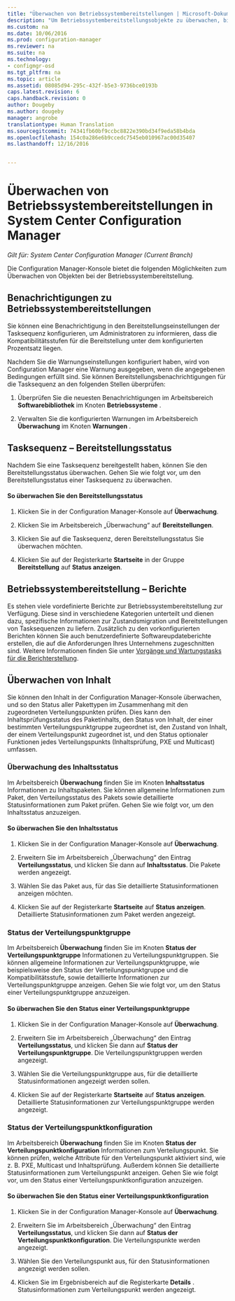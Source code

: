 ```yaml
---
title: "Überwachen von Betriebssystembereitstellungen | Microsoft-Dokumentation"
description: "Um Betriebssystembereitstellungsobjekte zu überwachen, bietet die Configuration Manager-Konsole Warnungen, Berichte und verschiedene Statusanzeigen."
ms.custom: na
ms.date: 10/06/2016
ms.prod: configuration-manager
ms.reviewer: na
ms.suite: na
ms.technology:
- configmgr-osd
ms.tgt_pltfrm: na
ms.topic: article
ms.assetid: 08085d94-295c-432f-b5e3-9736bce0193b
caps.latest.revision: 6
caps.handback.revision: 0
author: Dougeby
ms.author: dougeby
manager: angrobe
translationtype: Human Translation
ms.sourcegitcommit: 74341fb60bf9ccbc8822e390bd34f9eda58b4bda
ms.openlocfilehash: 154c0a286e6b9ccedc7545eb010967ac00d35407
ms.lasthandoff: 12/16/2016


---
```

# <a name="monitor-operating-system-deployments-in-system-center-configuration-manager"></a>Überwachen von Betriebssystembereitstellungen in System Center Configuration Manager

*Gilt für: System Center Configuration Manager (Current Branch)*

Die Configuration Manager-Konsole bietet die folgenden Möglichkeiten zum Überwachen von Objekten bei der Betriebssystembereitstellung.  


##  <a name="BKMK_OSDAlerts"></a> Benachrichtigungen zu Betriebssystembereitstellungen  
 Sie können eine Benachrichtigung in den Bereitstellungseinstellungen der Tasksequenz konfigurieren, um Administratoren zu informieren, dass die Kompatibilitätsstufen für die Bereitstellung unter dem konfigurierten Prozentsatz liegen.  

 Nachdem Sie die Warnungseinstellungen konfiguriert haben, wird von Configuration Manager eine Warnung ausgegeben, wenn die angegebenen Bedingungen erfüllt sind. Sie können Bereitstellungsbenachrichtigungen für die Tasksequenz an den folgenden Stellen überprüfen:  

1.  Überprüfen Sie die neuesten Benachrichtigungen im Arbeitsbereich **Softwarebibliothek** im Knoten **Betriebssysteme** .  

2.  Verwalten Sie die konfigurierten Warnungen im Arbeitsbereich **Überwachung** im Knoten **Warnungen** .  

##  <a name="BKMK_TSDeployStatus"></a> Tasksequenz – Bereitstellungsstatus  
 Nachdem Sie eine Tasksequenz bereitgestellt haben, können Sie den Bereitstellungsstatus überwachen. Gehen Sie wie folgt vor, um den Bereitstellungsstatus einer Tasksequenz zu überwachen.  

#### <a name="to-monitor-deployment-status"></a>So überwachen Sie den Bereitstellungsstatus  

1.  Klicken Sie in der Configuration Manager-Konsole auf **Überwachung**.  

2.  Klicken Sie im Arbeitsbereich „Überwachung“ auf **Bereitstellungen**.  

3.  Klicken Sie auf die Tasksequenz, deren Bereitstellungsstatus Sie überwachen möchten.  

4.  Klicken Sie auf der Registerkarte **Startseite** in der Gruppe **Bereitstellung** auf **Status anzeigen**.  

##  <a name="BKMK_TSReports"></a> Betriebssystembereitstellung – Berichte  
 Es stehen viele vordefinierte Berichte zur Betriebssystembereitstellung zur Verfügung. Diese sind in verschiedene Kategorien unterteilt und dienen dazu, spezifische Informationen zur Zustandsmigration und Bereitstellungen von Tasksequenzen zu liefern. Zusätzlich zu den vorkonfigurierten Berichten können Sie auch benutzerdefinierte Softwareupdateberichte erstellen, die auf die Anforderungen Ihres Unternehmens zugeschnitten sind. Weitere Informationen finden Sie unter [Vorgänge und Wartungstasks für die Berichterstellung](../../core/servers/manage/operations-and-maintenance-for-reporting.md).  

##  <a name="BKMK_MonitorContent"></a> Überwachen von Inhalt  
 Sie können den Inhalt in der Configuration Manager-Konsole überwachen, und so den Status aller Pakettypen im Zusammenhang mit den zugeordneten Verteilungspunkten prüfen. Dies kann den Inhaltsprüfungsstatus des Paketinhalts, den Status von Inhalt, der einer bestimmten Verteilungspunktgruppe zugeordnet ist, den Zustand von Inhalt, der einem Verteilungspunkt zugeordnet ist, und den Status optionaler Funktionen jedes Verteilungspunkts (Inhaltsprüfung, PXE und Multicast) umfassen.  

###  <a name="BKMK_ContentStatus"></a> Überwachung des Inhaltsstatus  
 Im Arbeitsbereich **Überwachung** finden Sie im Knoten **Inhaltsstatus** Informationen zu Inhaltspaketen. Sie können allgemeine Informationen zum Paket, den Verteilungsstatus des Pakets sowie detaillierte Statusinformationen zum Paket prüfen. Gehen Sie wie folgt vor, um den Inhaltsstatus anzuzeigen.  

#### <a name="to-monitor-content-status"></a>So überwachen Sie den Inhaltsstatus  

1.  Klicken Sie in der Configuration Manager-Konsole auf **Überwachung**.  

2.  Erweitern Sie im Arbeitsbereich „Überwachung“ den Eintrag **Verteilungsstatus**, und klicken Sie dann auf **Inhaltsstatus**. Die Pakete werden angezeigt.  

3.  Wählen Sie das Paket aus, für das Sie detaillierte Statusinformationen anzeigen möchten.  

4.  Klicken Sie auf der Registerkarte **Startseite** auf **Status anzeigen**. Detaillierte Statusinformationen zum Paket werden angezeigt.  

###  <a name="BKMK_DPGroupStatus"></a> Status der Verteilungspunktgruppe  
 Im Arbeitsbereich **Überwachung** finden Sie im Knoten **Status der Verteilungspunktgruppe** Informationen zu Verteilungspunktgruppen. Sie können allgemeine Informationen zur Verteilungspunktgruppe, wie beispielsweise den Status der Verteilungspunktgruppe und die Kompatibilitätsstufe, sowie detaillierte Informationen zur Verteilungspunktgruppe anzeigen. Gehen Sie wie folgt vor, um den Status einer Verteilungspunktgruppe anzuzeigen.  

#### <a name="to-monitor-distribution-point-group-status"></a>So überwachen Sie den Status einer Verteilungspunktgruppe  

1.  Klicken Sie in der Configuration Manager-Konsole auf **Überwachung**.  

2.  Erweitern Sie im Arbeitsbereich „Überwachung“ den Eintrag **Verteilungsstatus**, und klicken Sie dann auf **Status der Verteilungspunktgruppe**. Die Verteilungspunktgruppen werden angezeigt.  

3.  Wählen Sie die Verteilungspunktgruppe aus, für die detaillierte Statusinformationen angezeigt werden sollen.  

4.  Klicken Sie auf der Registerkarte **Startseite** auf **Status anzeigen**. Detaillierte Statusinformationen zur Verteilungspunktgruppe werden angezeigt.  

###  <a name="BKMK_DPConfigStatus"></a> Status der Verteilungspunktkonfiguration  
 Im Arbeitsbereich **Überwachung** finden Sie im Knoten **Status der Verteilungspunktkonfiguration** Informationen zum Verteilungspunkt. Sie können prüfen, welche Attribute für den Verteilungspunkt aktiviert sind, wie z. B. PXE, Multicast und Inhaltsprüfung. Außerdem können Sie detaillierte Statusinformationen zum Verteilungspunkt anzeigen. Gehen Sie wie folgt vor, um den Status einer Verteilungspunktkonfiguration anzuzeigen.  

#### <a name="to-monitor-distribution-point-configuration-status"></a>So überwachen Sie den Status einer Verteilungspunktkonfiguration  

1.  Klicken Sie in der Configuration Manager-Konsole auf **Überwachung**.  

2.  Erweitern Sie im Arbeitsbereich „Überwachung“ den Eintrag **Verteilungsstatus**, und klicken Sie dann auf **Status der Verteilungspunktkonfiguration**. Die Verteilungspunkte werden angezeigt.  

3.  Wählen Sie den Verteilungspunkt aus, für den Statusinformationen angezeigt werden sollen.  

4.  Klicken Sie im Ergebnisbereich auf die Registerkarte **Details** . Statusinformationen zum Verteilungspunkt werden angezeigt.  

